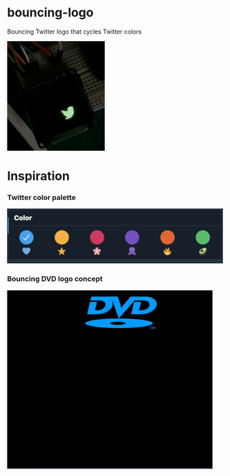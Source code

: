 # bouncing-logo

Bouncing Twitter logo that cycles Twitter colors

![Demo](static/demo.gif)

# Inspiration

### Twitter color palette

![ColorPalette](static/bl-colors.png)

### Bouncing DVD logo concept

![InspirationDVDAnimation](static/bl-concept.gif)
